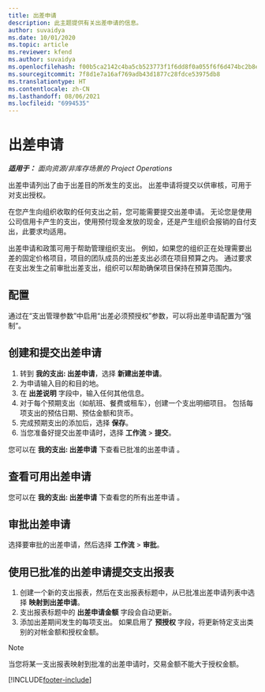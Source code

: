 ```yaml
---
title: 出差申请
description: 此主题提供有关出差申请的信息。
author: suvaidya
ms.date: 10/01/2020
ms.topic: article
ms.reviewer: kfend
ms.author: suvaidya
ms.openlocfilehash: f00b5ca2142c4ba5cb523773f1f6dd8f0a055f6f6d474bc2b8e5f775ca0fc739
ms.sourcegitcommit: 7f8d1e7a16af769adb43d1877c28fdce53975db8
ms.translationtype: HT
ms.contentlocale: zh-CN
ms.lasthandoff: 08/06/2021
ms.locfileid: "6994535"
---
```

# <a name="travel-requisitions"></a>出差申请

_**适用于：** 面向资源/非库存场景的 Project Operations_

出差申请列出了由于出差目的所发生的支出。 出差申请将提交以供审核，可用于对支出授权。

在您产生向组织收取的任何支出之前，您可能需要提交出差申请。 无论您是使用公司信用卡产生的支出，使用预付现金发放的现金，还是产生组织会报销的自付支出，此要求均适用。

出差申请和政策可用于帮助管理组织支出。 例如，如果您的组织正在处理需要出差的固定价格项目，项目的团队成员的出差支出必须在项目预算之内。 通过要求在支出发生之前审批出差支出，组织可以帮助确保项目保持在预算范围内。

## <a name="configuration"></a>配置 

通过在“支出管理参数”中启用“出差必须预授权”参数，可以将出差申请配置为“强制”。 

## <a name="create-and-submit-a-travel-requisition"></a>创建和提交出差申请

1. 转到 **我的支出: 出差申请**，选择 **新建出差申请**。
2. 为申请输入目的和目的地。
3. 在 **出差说明** 字段中，输入任何其他信息。 
4. 对于每个预期支出（如航班、餐费或租车），创建一个支出明细项目。 包括每项支出的预估日期、预估金额和货币。 
5. 完成预期支出的添加后，选择 **保存**。
6. 当您准备好提交出差申请时，选择 **工作流** > **提交**。

您可以在 **我的支出: 出差申请** 下查看已批准的出差申请 。 

## <a name="view-available-travel-requisitions"></a>查看可用出差申请

您可以在 **我的支出: 出差申请** 下查看您的所有出差申请 。

## <a name="approve-travel-requisitions"></a>审批出差申请

选择要审批的出差申请，然后选择 **工作流** > **审批**。  

## <a name="submit-an-expense-report-using-your-approved-travel-requisition"></a>使用已批准的出差申请提交支出报表

1. 创建一个新的支出报表，然后在支出报表标题中，从已批准出差申请列表中选择 **映射到出差申请**。
2. 支出报表标题中的 **出差申请金额** 字段会自动更新。
3. 添加出差期间发生的每项支出。 如果启用了 **预授权** 字段，将更新特定支出类别的对帐金额和授权金额。

> [!NOTE]
> 当您将某一支出报表映射到批准的出差申请时，交易金额不能大于授权金额。 


[!INCLUDE[footer-include](../includes/footer-banner.md)]